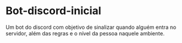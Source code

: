 # Bot-discord-inicial
Um bot do discord com objetivo de sinalizar quando alguém entra no servidor, além das regras e o nível da pessoa naquele ambiente.
